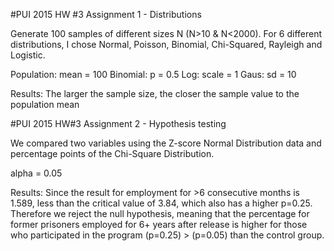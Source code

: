 #PUI 2015 HW #3 Assignment 1 - Distributions

Generate 100 samples of different sizes N (N>10 & N<2000).
For 6 different distributions, I chose Normal, Poisson, Binomial, Chi-Squared, Rayleigh and Logistic.

Population: mean = 100
Binomial: p = 0.5
Log: scale = 1
Gaus: sd = 10

Results: The larger the sample size, the closer the sample value to the population mean

#PUI 2015 HW#3 Assignment 2 - Hypothesis testing

We compared two variables using the Z-score Normal Distribution data and percentage points of the Chi-Square Distribution. 

alpha = 0.05

Results: Since the result for employment for >6 consecutive months is 1.589, less than the critical value of 3.84, which also has a higher p=0.25. Therefore we reject the null hypothesis, meaning that the percentage for former prisoners employed for 6+ years after release is higher for those who participated in the program (p=0.25) > (p=0.05) than the control group.